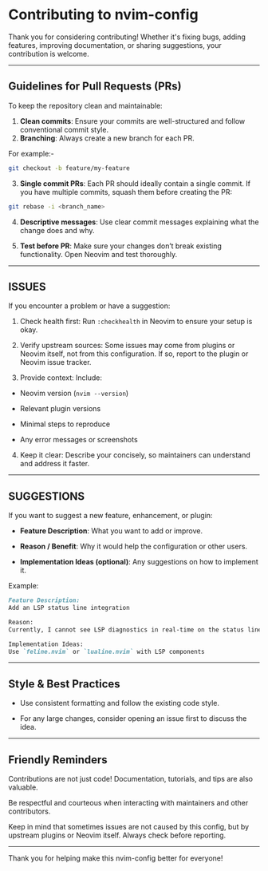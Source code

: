 # Contributing to nvim-config

Thank you for considering contributing!
Whether it's fixing bugs, adding features, improving documentation, or sharing suggestions, your contribution is welcome.

---

## Guidelines for Pull Requests (PRs)

To keep the repository clean and maintainable:

1. **Clean commits**: Ensure your commits are well-structured and follow conventional commit style.
2. **Branching**: Always create a new branch for each PR.

For example:-

```bash
git checkout -b feature/my-feature
```

3. **Single commit PRs**: Each PR should ideally contain a single commit. If you have multiple commits, squash them before creating the PR:

```bash
git rebase -i <branch_name>
```


4. **Descriptive messages**: Use clear commit messages explaining what the change does and why.


5. **Test before PR**: Make sure your changes don’t break existing functionality. Open Neovim and test thoroughly.

---

## ISSUES

If you encounter a problem or have a suggestion:

1. Check health first: Run `:checkhealth` in Neovim to ensure your setup is okay.


2. Verify upstream sources: Some issues may come from plugins or Neovim itself, not from this configuration. If so, report to the plugin or Neovim issue tracker.


3. Provide context: Include:

- Neovim version (`nvim --version`)

- Relevant plugin versions

- Minimal steps to reproduce

- Any error messages or screenshots

4. Keep it clear: Describe your concisely, so maintainers can understand and address it faster.

---

## SUGGESTIONS

If you want to suggest a new feature, enhancement, or plugin:

- **Feature Description**: What you want to add or improve.

- **Reason / Benefit**: Why it would help the configuration or other users.

- **Implementation Ideas (optional)**: Any suggestions on how to implement it.


Example:

```md
Feature Description:
Add an LSP status line integration

Reason:
Currently, I cannot see LSP diagnostics in real-time on the status line

Implementation Ideas:
Use `feline.nvim` or `lualine.nvim` with LSP components
```

---

## Style & Best Practices

- Use consistent formatting and follow the existing code style.

- For any large changes, consider opening an issue first to discuss the idea.

---

## Friendly Reminders

Contributions are not just code! Documentation, tutorials, and tips are also valuable.

Be respectful and courteous when interacting with maintainers and other contributors.

Keep in mind that sometimes issues are not caused by this config, but by upstream plugins or Neovim itself. Always check before reporting.

---

Thank you for helping make this nvim-config better for everyone!
